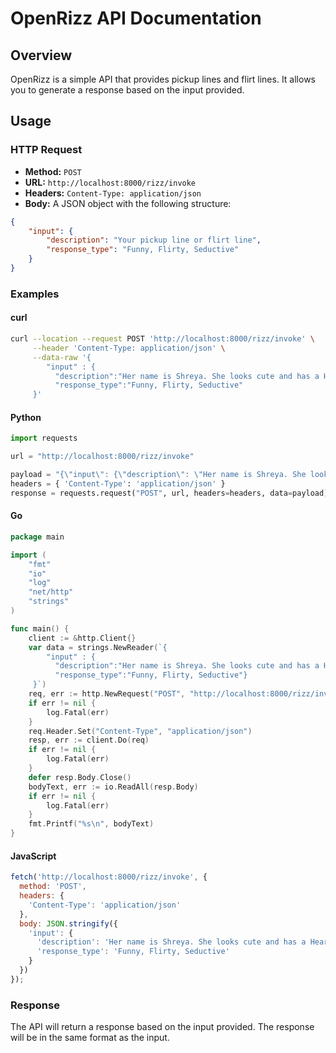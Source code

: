 
# OpenRizz API Documentation

## Overview
OpenRizz is a simple API that provides pickup lines and flirt lines. It allows you to generate a response based on the input provided.

## Usage

### HTTP Request

*   **Method:** `POST`
*   **URL:** `http://localhost:8000/rizz/invoke`
*   **Headers:** `Content-Type: application/json`
*   **Body:** A JSON object with the following structure:
```json
{
    "input": {
        "description": "Your pickup line or flirt line",
        "response_type": "Funny, Flirty, Seductive"
    }
}
```
### Examples

#### curl
```bash
curl --location --request POST 'http://localhost:8000/rizz/invoke' \
     --header 'Content-Type: application/json' \
     --data-raw '{
        "input" : {
          "description":"Her name is Shreya. She looks cute and has a Heart of Gold (metaphor)!",
          "response_type":"Funny, Flirty, Seductive"
     }'
```
#### Python
```python
import requests

url = "http://localhost:8000/rizz/invoke"

payload = "{\"input\": {\"description\": \"Her name is Shreya. She looks cute and has a Heart of Gold (metaphor)!\",\"response_type\": \"Funny, Flirty, Seductive\"}}"
headers = { 'Content-Type': 'application/json' }
response = requests.request("POST", url, headers=headers, data=payload)
```
#### Go
```go
package main

import (
	"fmt"
	"io"
	"log"
	"net/http"
	"strings"
)

func main() {
	client := &http.Client{}
	var data = strings.NewReader(`{
        "input" : {
          "description":"Her name is Shreya. She looks cute and has a Heart of Gold (metaphor)!",
          "response_type":"Funny, Flirty, Seductive"}
     }`)
	req, err := http.NewRequest("POST", "http://localhost:8000/rizz/invoke", data)
	if err != nil {
		log.Fatal(err)
	}
	req.Header.Set("Content-Type", "application/json")
	resp, err := client.Do(req)
	if err != nil {
		log.Fatal(err)
	}
	defer resp.Body.Close()
	bodyText, err := io.ReadAll(resp.Body)
	if err != nil {
		log.Fatal(err)
	}
	fmt.Printf("%s\n", bodyText)
}
```
#### JavaScript
```javascript
fetch('http://localhost:8000/rizz/invoke', {
  method: 'POST',
  headers: {
    'Content-Type': 'application/json'
  },
  body: JSON.stringify({
    'input': {
      'description': 'Her name is Shreya. She looks cute and has a Heart of Gold (metaphor)!',
      'response_type': 'Funny, Flirty, Seductive'
    }
  })
});
```
### Response
The API will return a response based on the input provided. The response will be in the same format as the input.
